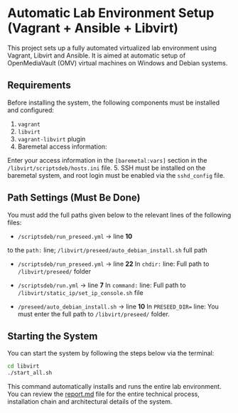 # Automatic Lab Environment Setup (Vagrant + Ansible + Libvirt)

This project sets up a fully automated virtualized lab environment using Vagrant, Libvirt and Ansible. It is aimed at automatic setup of OpenMediaVault (OMV) virtual machines on Windows and Debian systems.

## Requirements

Before installing the system, the following components must be installed and configured:

1. `vagrant`
2. `libvirt`
3. `vagrant-libvirt` plugin
4. Baremetal access information:

Enter your access information in the `[baremetal:vars]` section in the `/libvirt/scriptsdeb/hosts.ini` file.
5. SSH must be installed on the baremetal system, and root login must be enabled via the `sshd_config` file.

## Path Settings (Must Be Done)

You must add the full paths given below to the relevant lines of the following files:

- `/scriptsdeb/run_preseed.yml` → line **10**

to the `path:` line;
`/libvirt/preseed/auto_debian_install.sh` full path

- `/scriptsdeb/run_preseed.yml` → line **22**
In `chdir:` line:
Full path to `/libvirt/preseed/` folder

- `/scriptsdeb/run.yml` → line **7**
In `command:` line:
Full path to `/libvirt/static_ip/set_ip_console.sh` file

- `/preseed/auto_debian_install.sh` → line **10**
In `PRESEED_DIR=` line:
You must enter the full path to `/libvirt/preseed/` folder.

## Starting the System

You can start the system by following the steps below via the terminal:

```bash
cd libvirt
./start_all.sh
```
This command automatically installs and runs the entire lab environment. You can review the [report.md](https://github.com/ReqwerT/labfortasks/blob/main/report.md) file for the entire technical process, installation chain and architectural details of the system.
